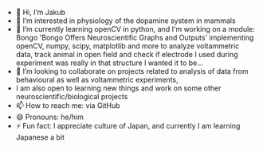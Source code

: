 - 👋 Hi, I’m Jakub
- 👀 I’m interested in physiology of the dopamine system in mammals
- 🌱 I’m currently learning openCV in python, and I'm working on a module: Bongo 'Bongo Offers Neuroscientific Graphs and Outputs' implementing openCV, numpy, scipy, matplotlib and more to analyze voltammetric data, track animal in open field and check if electrode I used during experiment was really in that structure I wanted it to be...
- 💞️ I’m looking to collaborate on projects related to analysis of data from behavioural as well as voltammetric experiments,
- I am also open to learning new things and work on some other neuroscientific/biological projects
- 📫 How to reach me: via GitHub
- 😄 Pronouns: he/him
- ⚡ Fun fact: I appreciate culture of Japan, and currently I am learning Japanese a bit

<!---
jbilnicki/jbilnicki is a ✨ special ✨ repository because its `README.md` (this file) appears on your GitHub profile.
You can click the Preview link to take a look at your changes.
--->
